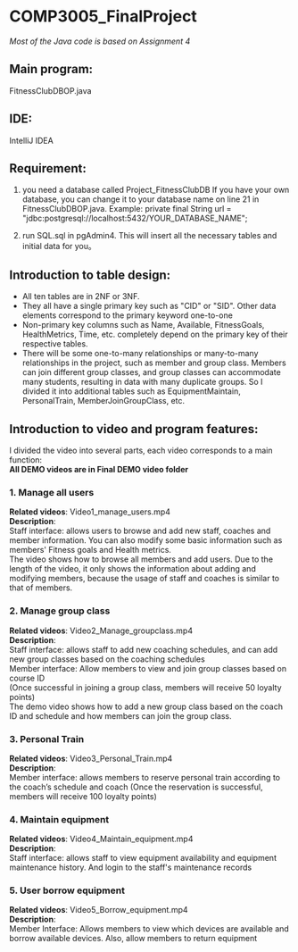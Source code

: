 # COMP3005_FinalProject
*Most of the Java code is based on Assignment 4*

## Main program:
FitnessClubDBOP.java

## IDE:
IntelliJ IDEA

## Requirement:
1. you need a database called Project_FitnessClubDB
If you have your own database, you can change it to your database name on line 21 in FitnessClubDBOP.java.
Example: private final String url = "jdbc:postgresql://localhost:5432/YOUR_DATABASE_NAME";

2. run SQL.sql in pgAdmin4. This will insert all the necessary tables and initial data for you。

## Introduction to table design:
- All ten tables are in 2NF or 3NF.
- They all have a single primary key such as "CID" or "SID". Other data elements correspond to the primary keyword one-to-one
- Non-primary key columns such as Name, Available, FitnessGoals, HealthMetrics, Time, etc. completely depend on the primary key of their respective tables.
- There will be some one-to-many relationships or many-to-many relationships in the project, such as member and group class. Members can join different group classes, and group classes can accommodate many students, resulting in data with many duplicate groups. So I divided it into additional tables such as EquipmentMaintain, PersonalTrain, MemberJoinGroupClass, etc.

## Introduction to video and program features:
  I divided the video into several parts, each video corresponds to a main function:  
  **All DEMO videos are in Final DEMO video folder**
  
  ### 1. Manage all users
  **Related videos**: Video1_manage_users.mp4  
  **Description**:  
    Staff interface: allows users to browse and add new staff, coaches and member information. You can also modify some basic information such as members' Fitness goals and Health metrics.  
    The video shows how to browse all members and add users. Due to the length of the video, it only shows the information about adding and modifying members, because the usage of staff and coaches is similar to that of members.  

  ### 2. Manage group class
  **Related videos**: Video2_Manage_groupclass.mp4  
  **Description**:  
    Staff interface: allows staff to add new coaching schedules, and can add new group classes based on the coaching schedules  
    Member interface: Allow members to view and join group classes based on course ID  
    (Once successful in joining a group class, members will receive 50 loyalty points)  
    The demo video shows how to add a new group class based on the coach ID and schedule and how members can join the group class.  
    
  ### 3. Personal Train
  **Related videos**: Video3_Personal_Train.mp4  
  **Description**:  
    Member interface: allows members to reserve personal train according to the coach’s schedule and coach
    (Once the reservation is successful, members will receive 100 loyalty points) 

  ### 4. Maintain equipment
  **Related videos**: Video4_Maintain_equipment.mp4  
  **Description**:  
    Staff interface: allows staff to view equipment availability and equipment maintenance history. And login to the staff's maintenance records  

  ### 5. User borrow equipment
  **Related videos**: Video5_Borrow_equipment.mp4  
  **Description**:  
    Member Interface: Allows members to view which devices are available and borrow available devices.
    Also, allow members to return equipment  
    
